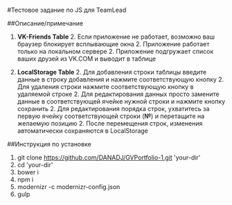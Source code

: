#Тестовое задание по JS для TeamLead

##Описание/примечание

1. **VK-Friends Table**
    2. Если приложение не работает, возможно ваш браузер блокирует всплывающие окна
    2. Приложение работает только на локальном сервере
    2. Приложение подгружает список ваших друзей из VK.COM и выводит в таблице
    
1. **LocalStorage Table**
    2. Для добавления строки таблицы введите данные в строку добавления и нажмите соответствующую кнопку
    2. Для удаления строки нажмите соответствующую кнопку в удаляемой строке
    2. Для редактирования данных просто замените данные в соответствующей ячейке нужной строки и нажмите кнопку сохранить
    2. Для редактирования порядка строк, ухватитесь за первую ячейку соответствующей строки (**№**) и перетащите на желаемую позицию
    2. После перемещения строк, изменения автоматически сохраняются в LocalStorage

##Инструкция по установке

1. git clone https://github.com/DANADJ/GVPortfolio-1.git 'your-dir'
2. cd 'your-dir'
3. bower i
4. npm i
5. modernizr -c modernizr-config.json
6. gulp